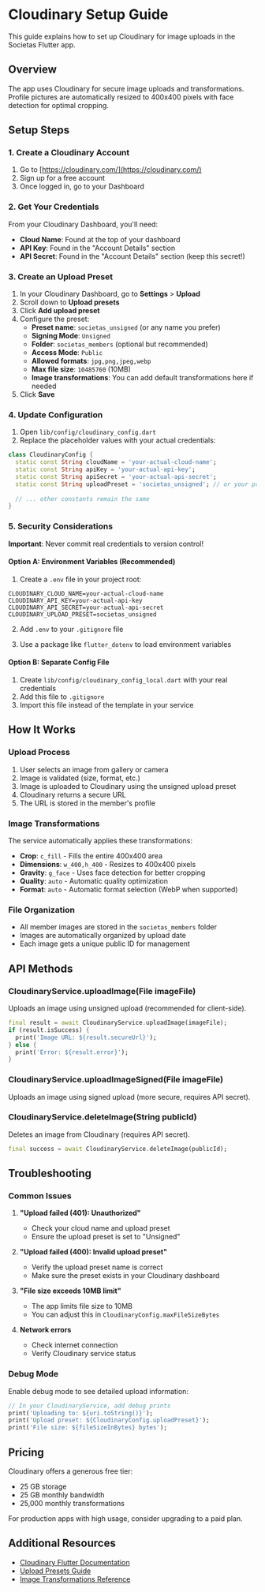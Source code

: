 # Cloudinary Setup Guide

This guide explains how to set up Cloudinary for image uploads in the Societas Flutter app.

## Overview

The app uses Cloudinary for secure image uploads and transformations. Profile pictures are automatically resized to 400x400 pixels with face detection for optimal cropping.

## Setup Steps

### 1. Create a Cloudinary Account

1. Go to [https://cloudinary.com/](https://cloudinary.com/)
2. Sign up for a free account
3. Once logged in, go to your Dashboard

### 2. Get Your Credentials

From your Cloudinary Dashboard, you'll need:

- **Cloud Name**: Found at the top of your dashboard
- **API Key**: Found in the "Account Details" section
- **API Secret**: Found in the "Account Details" section (keep this secret!)

### 3. Create an Upload Preset

1. In your Cloudinary Dashboard, go to **Settings** > **Upload**
2. Scroll down to **Upload presets**
3. Click **Add upload preset**
4. Configure the preset:
   - **Preset name**: `societas_unsigned` (or any name you prefer)
   - **Signing Mode**: `Unsigned`
   - **Folder**: `societas_members` (optional but recommended)
   - **Access Mode**: `Public`
   - **Allowed formats**: `jpg,png,jpeg,webp`
   - **Max file size**: `10485760` (10MB)
   - **Image transformations**: You can add default transformations here if needed
5. Click **Save**

### 4. Update Configuration

1. Open `lib/config/cloudinary_config.dart`
2. Replace the placeholder values with your actual credentials:

```dart
class CloudinaryConfig {
  static const String cloudName = 'your-actual-cloud-name';
  static const String apiKey = 'your-actual-api-key';
  static const String apiSecret = 'your-actual-api-secret';
  static const String uploadPreset = 'societas_unsigned'; // or your preset name
  
  // ... other constants remain the same
}
```

### 5. Security Considerations

**Important**: Never commit real credentials to version control!

#### Option A: Environment Variables (Recommended)

1. Create a `.env` file in your project root:
```
CLOUDINARY_CLOUD_NAME=your-actual-cloud-name
CLOUDINARY_API_KEY=your-actual-api-key
CLOUDINARY_API_SECRET=your-actual-api-secret
CLOUDINARY_UPLOAD_PRESET=societas_unsigned
```

2. Add `.env` to your `.gitignore` file

3. Use a package like `flutter_dotenv` to load environment variables

#### Option B: Separate Config File

1. Create `lib/config/cloudinary_config_local.dart` with your real credentials
2. Add this file to `.gitignore`
3. Import this file instead of the template in your service

## How It Works

### Upload Process

1. User selects an image from gallery or camera
2. Image is validated (size, format, etc.)
3. Image is uploaded to Cloudinary using the unsigned upload preset
4. Cloudinary returns a secure URL
5. The URL is stored in the member's profile

### Image Transformations

The service automatically applies these transformations:
- **Crop**: `c_fill` - Fills the entire 400x400 area
- **Dimensions**: `w_400,h_400` - Resizes to 400x400 pixels
- **Gravity**: `g_face` - Uses face detection for better cropping
- **Quality**: `auto` - Automatic quality optimization
- **Format**: `auto` - Automatic format selection (WebP when supported)

### File Organization

- All member images are stored in the `societas_members` folder
- Images are automatically organized by upload date
- Each image gets a unique public ID for management

## API Methods

### CloudinaryService.uploadImage(File imageFile)

Uploads an image using unsigned upload (recommended for client-side).

```dart
final result = await CloudinaryService.uploadImage(imageFile);
if (result.isSuccess) {
  print('Image URL: ${result.secureUrl}');
} else {
  print('Error: ${result.error}');
}
```

### CloudinaryService.uploadImageSigned(File imageFile)

Uploads an image using signed upload (more secure, requires API secret).

### CloudinaryService.deleteImage(String publicId)

Deletes an image from Cloudinary (requires API secret).

```dart
final success = await CloudinaryService.deleteImage(publicId);
```

## Troubleshooting

### Common Issues

1. **"Upload failed (401): Unauthorized"**
   - Check your cloud name and upload preset
   - Ensure the upload preset is set to "Unsigned"

2. **"Upload failed (400): Invalid upload preset"**
   - Verify the upload preset name is correct
   - Make sure the preset exists in your Cloudinary dashboard

3. **"File size exceeds 10MB limit"**
   - The app limits file size to 10MB
   - You can adjust this in `CloudinaryConfig.maxFileSizeBytes`

4. **Network errors**
   - Check internet connection
   - Verify Cloudinary service status

### Debug Mode

Enable debug mode to see detailed upload information:

```dart
// In your CloudinaryService, add debug prints
print('Uploading to: ${uri.toString()}');
print('Upload preset: ${CloudinaryConfig.uploadPreset}');
print('File size: ${fileSizeInBytes} bytes');
```

## Pricing

Cloudinary offers a generous free tier:
- 25 GB storage
- 25 GB monthly bandwidth
- 25,000 monthly transformations

For production apps with high usage, consider upgrading to a paid plan.

## Additional Resources

- [Cloudinary Flutter Documentation](https://cloudinary.com/documentation/flutter_integration)
- [Upload Presets Guide](https://cloudinary.com/documentation/upload_presets)
- [Image Transformations Reference](https://cloudinary.com/documentation/image_transformation_reference)
